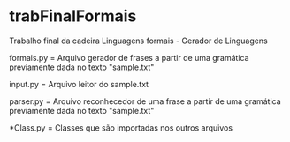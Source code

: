 # trabFinalFormais
Trabalho final da cadeira Linguagens formais - Gerador de Linguagens

formais.py = Arquivo gerador de frases a partir de uma gramática previamente dada no texto "sample.txt"

input.py = Arquivo leitor do sample.txt

parser.py = Arquivo reconhecedor de uma frase a partir de uma gramática previamente dada no texto "sample.txt"

*Class.py = Classes que são importadas nos outros arquivos
